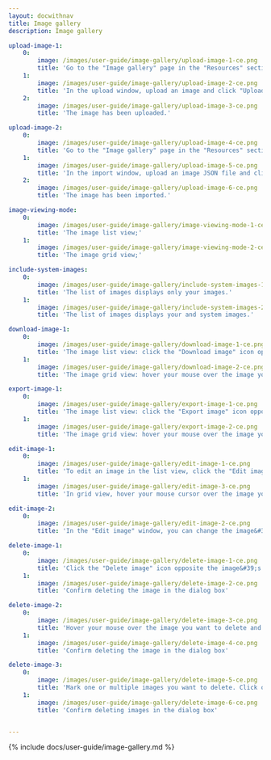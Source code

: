 ```yaml
---
layout: docwithnav
title: Image gallery
description: Image gallery

upload-image-1:
    0:
        image: /images/user-guide/image-gallery/upload-image-1-ce.png
        title: 'Go to the "Image gallery" page in the "Resources" section. Then, click the “Upload image” button in the top right corner of the screen;'
    1:
        image: /images/user-guide/image-gallery/upload-image-2-ce.png
        title: 'In the upload window, upload an image and click "Upload";'
    2:
        image: /images/user-guide/image-gallery/upload-image-3-ce.png
        title: 'The image has been uploaded.'

upload-image-2:
    0:
        image: /images/user-guide/image-gallery/upload-image-4-ce.png
        title: 'Go to the "Image gallery" page in the "Resources" section. Then, click the "Import image" icon in the top right corner of the screen;'
    1:
        image: /images/user-guide/image-gallery/upload-image-5-ce.png
        title: 'In the import window, upload an image JSON file and click "Import";'
    2:
        image: /images/user-guide/image-gallery/upload-image-6-ce.png
        title: 'The image has been imported.'

image-viewing-mode:
    0:
        image: /images/user-guide/image-gallery/image-viewing-mode-1-ce.png
        title: 'The image list view;'
    1:
        image: /images/user-guide/image-gallery/image-viewing-mode-2-ce.png
        title: 'The image grid view;'

include-system-images:
    0:
        image: /images/user-guide/image-gallery/include-system-images-1-ce.png
        title: 'The list of images displays only your images.'
    1:
        image: /images/user-guide/image-gallery/include-system-images-2-ce.png
        title: 'The list of images displays your and system images.'

download-image-1:
    0:
        image: /images/user-guide/image-gallery/download-image-1-ce.png
        title: 'The image list view: click the "Download image" icon opposite the image&#39;s name you want to download.'
    1:
        image: /images/user-guide/image-gallery/download-image-2-ce.png
        title: 'The image grid view: hover your mouse over the image you want to download and click the "Download image" icon.'

export-image-1:
    0:
        image: /images/user-guide/image-gallery/export-image-1-ce.png
        title: 'The image list view: click the "Export image" icon opposite the image&#39;s name you want to export.'
    1:
        image: /images/user-guide/image-gallery/export-image-2-ce.png
        title: 'The image grid view: hover your mouse over the image you want to export and click the "Export image" icon.'

edit-image-1:
    0:
        image: /images/user-guide/image-gallery/edit-image-1-ce.png
        title: 'To edit an image in the list view, click the "Edit image" icon next to the name of the image you want to edit.'
    1:
        image: /images/user-guide/image-gallery/edit-image-3-ce.png
        title: 'In grid view, hover your mouse cursor over the image you want to edit and click the "Edit Image" button.'

edit-image-2:
    0:
        image: /images/user-guide/image-gallery/edit-image-2-ce.png
        title: 'In the "Edit image" window, you can change the image&#39;s name, copy the image link, download, export, or update the image.'

delete-image-1:
    0:
        image: /images/user-guide/image-gallery/delete-image-1-ce.png
        title: 'Click the "Delete image" icon opposite the image&#39;s name you want to delete;'
    1:
        image: /images/user-guide/image-gallery/delete-image-2-ce.png
        title: 'Confirm deleting the image in the dialog box'

delete-image-2:
    0:
        image: /images/user-guide/image-gallery/delete-image-3-ce.png
        title: 'Hover your mouse over the image you want to delete and click the "Delete image" icon;'
    1:
        image: /images/user-guide/image-gallery/delete-image-4-ce.png
        title: 'Confirm deleting the image in the dialog box'

delete-image-3:
    0:
        image: /images/user-guide/image-gallery/delete-image-5-ce.png
        title: 'Mark one or multiple images you want to delete. Click on the "Delete" bin icon in the top right corner;'
    1:
        image: /images/user-guide/image-gallery/delete-image-6-ce.png
        title: 'Confirm deleting images in the dialog box'


---
```


{% include docs/user-guide/image-gallery.md %}